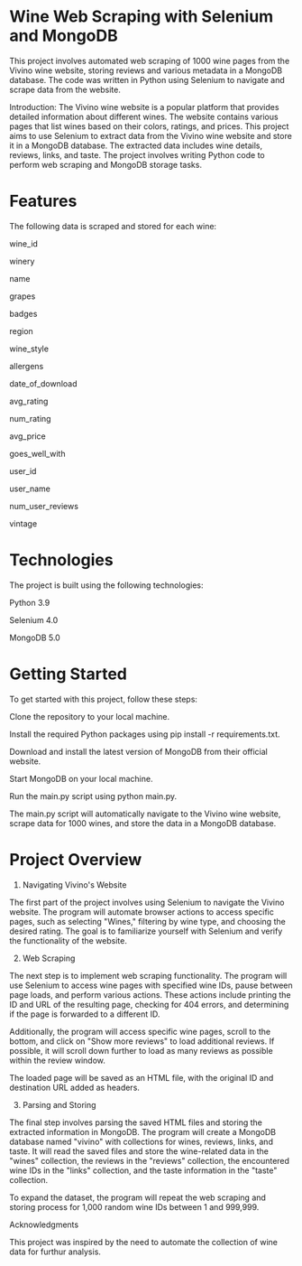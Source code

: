 
# Wine Web Scraping with Selenium and MongoDB
This project involves automated web scraping of 1000 wine pages from the Vivino wine website, storing reviews and various metadata in a MongoDB database. The code was written in Python using Selenium to navigate and scrape data from the website.

Introduction:
The Vivino wine website is a popular platform that provides detailed information about different wines. The website contains various pages that list wines based on their colors, ratings, and prices. This project aims to use Selenium to extract data from the Vivino wine website and store it in a MongoDB database. The extracted data includes wine details, reviews, links, and taste. The project involves writing Python code to perform web scraping and MongoDB storage tasks.


# Features
The following data is scraped and stored for each wine:

wine_id

winery

name

grapes

badges

region

wine_style

allergens

date_of_download

avg_rating

num_rating

avg_price

goes_well_with

user_id

user_name

num_user_reviews

vintage


# Technologies

The project is built using the following technologies:

Python 3.9

Selenium 4.0

MongoDB 5.0

# Getting Started

To get started with this project, follow these steps:

Clone the repository to your local machine.

Install the required Python packages using pip install -r requirements.txt.

Download and install the latest version of MongoDB from their official website.

Start MongoDB on your local machine.

Run the main.py script using python main.py.

The main.py script will automatically navigate to the Vivino wine website, scrape data for 1000 wines, and store the data in a MongoDB database.

# Project Overview

1. Navigating Vivino's Website

The first part of the project involves using Selenium to navigate the Vivino website. The program will automate browser actions to access specific pages, such as selecting "Wines," filtering by wine type, and choosing the desired rating. The goal is to familiarize yourself with Selenium and verify the functionality of the website.

2. Web Scraping

The next step is to implement web scraping functionality. The program will use Selenium to access wine pages with specified wine IDs, pause between page loads, and perform various actions. These actions include printing the ID and URL of the resulting page, checking for 404 errors, and determining if the page is forwarded to a different ID.

Additionally, the program will access specific wine pages, scroll to the bottom, and click on "Show more reviews" to load additional reviews. If possible, it will scroll down further to load as many reviews as possible within the review window.

The loaded page will be saved as an HTML file, with the original ID and destination URL added as headers.

3. Parsing and Storing

The final step involves parsing the saved HTML files and storing the extracted information in MongoDB. The program will create a MongoDB database named "vivino" with collections for wines, reviews, links, and taste. It will read the saved files and store the wine-related data in the "wines" collection, the reviews in the "reviews" collection, the encountered wine IDs in the "links" collection, and the taste information in the "taste" collection.

To expand the dataset, the program will repeat the web scraping and storing process for 1,000 random wine IDs between 1 and 999,999.

Acknowledgments

This project was inspired by the need to automate the collection of wine data for furthur analysis.
